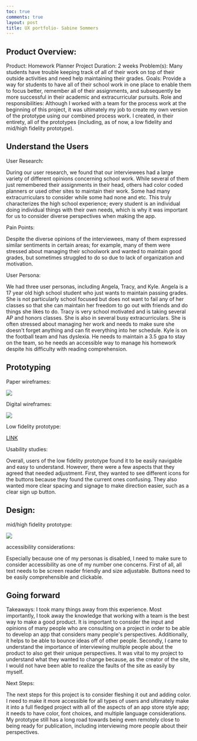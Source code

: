 ```yaml
---
toc: true
comments: true
layout: post
title: UX portfolio- Sabine Sommers
--- 
```


## Product Overview:

Product: Homework Planner
Project Duration: 2 weeks
Problem(s): Many students have trouble keeping track of all of their work on top of their outside activities and need help maintaining their grades.
Goals: Provide a way for students to have all of their school work in one place to enable them to focus better, remember all of their assignments, and subsequently be more successful in their academic and extracurricular pursuits.
Role and responsibilities: Although I worked with a team for the process work at the beginning of this project, it was ultimately my job to create my own version of the prototype using our combined process work. I created, in their entirety, all of the prototypes (including, as of now, a low fidelity and mid/high fidelity prototype).

## Understand the Users

User Research:

During our user research, we found that our interviewees had a large variety of different opinions concerning school work. While several of them just remembered their assignments in their head, others had color coded planners or used other sites to maintain their work. Some had many extracurriculars to consider while some had none and etc. This truly characterizes the high school experience; every student is an individual doing individual things with their own needs, which is why it was important for us to consider diverse perspectives when making the app.

Pain Points:

Despite the diverse opinions of the interviewees, many of them expressed similar sentiments in certain areas; for example, many of them were stressed about managing their schoolwork and wanted to maintain good grades, but sometimes struggled to do so due to lack of organization and motivation.

User Persona:

We had three user personas, including Angela, Tracy, and Kyle. Angela is a 17 year old high school student who just wants to maintain passing grades. She is not particularly school focused but does not want to fail any of her classes so that she can maintain her freedom to go out with friends and do things she likes to do. Tracy is very school motivated and is taking several AP and honors classes. She is also in several busy extracurriculars. She is often stressed about managing her work and needs to make sure she doesn't forget anything and can fit everything into her schedule. Kyle is on the football team and has dyslexia. He needs to maintain a 3.5 gpa to stay on the team, so he needs an accessible way to manage his homework despite his difficulty with reading comprehension. 

## Prototyping

Paper wireframes:

![]({{site.baseurl}}/images/paperwireframe1.png)

Digital wireframes:

![]({{site.baseurl}}/images/digitalwireframe1.png)

Low fidelity prototype: 

[LINK](https://www.figma.com/proto/kK3buJw9FXQMi2noh5GLrM/homework-planner?type=design&node-id=2-3&t=IBZPiJXqSoUZKrjA-0&scaling=scale-down&page-id=0%3A1&starting-point-node-id=2%3A3)


Usability studies:

Overall, users of the low fidelity prototype found it to be easily navigable and easy to understand. However, there were a few aspects that they agreed that needed adjustment. First, they wanted to see different icons for the buttons because they found the current ones confusing. They also wanted more clear spacing and signage to make direction easier, such as a clear sign up button. 

## Design:

mid/high fidelity prototype:

![]({{site.baseurl}}/images/mhfidelity1.png)

accessibility considerations:

Especially because one of my personas is disabled, I need to make sure to consider accessibility as one of my number one concerns. First of all, all text needs to be screen reader friendly and size adjustable. Buttons need to be easily comprehensible and clickable. 

## Going forward

Takeaways: I took many things away from this experience. Most importantly, I took away the knowledge that working with a team is the best way to make a good product. It is important to consider the input and opinions of many people who are consulting on a project in order to be able to develop an app that considers many people's perspectives. Additionally, it helps to be able to bounce ideas off of other people. Secondly, I came to understand the importance of interviewing multiple people about the product to also get their unique perspectives. It was vital to my project to understand what they wanted to change because, as the creator of the site, I would not have been able to realize the faults of the site as easily by myself. 

Next Steps:

The next steps for this project is to consider fleshing it out and adding color. I need to make it more accessible for all types of users and ultimately make it into a full fledged project with all of the aspects of an app store style app; it needs to have color, font choices, and multiple language considerations. My prototype still has a long road towards being even remotely close to being ready for publication, including interviewing more people about their perspectives. 

